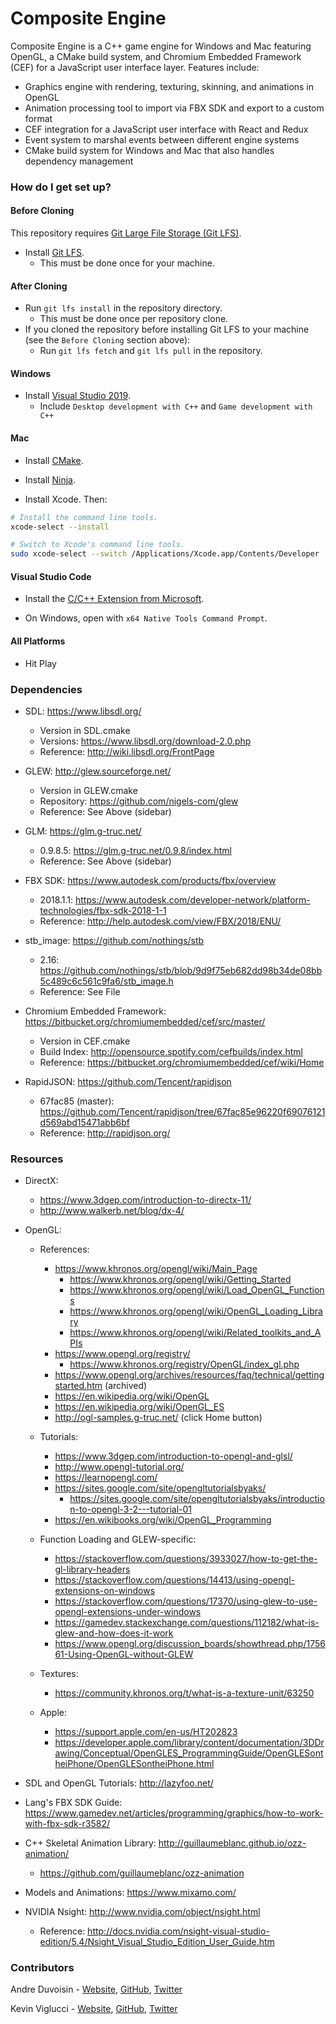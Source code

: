 # Composite Engine

Composite Engine is a C++ game engine for Windows and Mac featuring OpenGL, a CMake build system,
and Chromium Embedded Framework (CEF) for a JavaScript user interface layer. Features include:

- Graphics engine with rendering, texturing, skinning, and animations in OpenGL
- Animation processing tool to import via FBX SDK and export to a custom format
- CEF integration for a JavaScript user interface with React and Redux
- Event system to marshal events between different engine systems
- CMake build system for Windows and Mac that also handles dependency management

### How do I get set up?

#### Before Cloning

This repository requires [Git Large File Storage (Git LFS)](https://git-lfs.github.com/).

- Install [Git LFS](https://git-lfs.github.com/).
  - This must be done once for your machine.

#### After Cloning

- Run `git lfs install` in the repository directory.
  - This must be done once per repository clone.
- If you cloned the repository before installing Git LFS to your machine (see the `Before Cloning` section above):
  - Run `git lfs fetch` and `git lfs pull` in the repository.

#### Windows

- Install [Visual Studio 2019](https://www.visualstudio.com/downloads/).
  - Include `Desktop development with C++` and `Game development with C++`

#### Mac

- Install [CMake](https://cmake.org/download/).

- Install [Ninja](https://ninja-build.org).

- Install Xcode. Then:

```sh
# Install the command line tools.
xcode-select --install

# Switch to Xcode's command line tools.
sudo xcode-select --switch /Applications/Xcode.app/Contents/Developer
```

#### Visual Studio Code

- Install the [C/C++ Extension from Microsoft](https://marketplace.visualstudio.com/items?itemName=ms-vscode.cpptools).

- On Windows, open with `x64 Native Tools Command Prompt`.

#### All Platforms

- Hit Play

### Dependencies

- SDL: https://www.libsdl.org/

  - Version in SDL.cmake
  - Versions: https://www.libsdl.org/download-2.0.php
  - Reference: http://wiki.libsdl.org/FrontPage

- GLEW: http://glew.sourceforge.net/

  - Version in GLEW.cmake
  - Repository: https://github.com/nigels-com/glew
  - Reference: See Above (sidebar)

- GLM: https://glm.g-truc.net/

  - 0.9.8.5: https://glm.g-truc.net/0.9.8/index.html
  - Reference: See Above (sidebar)

- FBX SDK: https://www.autodesk.com/products/fbx/overview

  - 2018.1.1: https://www.autodesk.com/developer-network/platform-technologies/fbx-sdk-2018-1-1
  - Reference: http://help.autodesk.com/view/FBX/2018/ENU/

- stb_image: https://github.com/nothings/stb

  - 2.16: https://github.com/nothings/stb/blob/9d9f75eb682dd98b34de08bb5c489c6c561c9fa6/stb_image.h
  - Reference: See File

- Chromium Embedded Framework: https://bitbucket.org/chromiumembedded/cef/src/master/

  - Version in CEF.cmake
  - Build Index: http://opensource.spotify.com/cefbuilds/index.html
  - Reference: https://bitbucket.org/chromiumembedded/cef/wiki/Home

- RapidJSON: https://github.com/Tencent/rapidjson

  - 67fac85 (master): https://github.com/Tencent/rapidjson/tree/67fac85e96220f69076121d569abd15471abb6bf
  - Reference: http://rapidjson.org/

### Resources

- DirectX:

  - https://www.3dgep.com/introduction-to-directx-11/
  - http://www.walkerb.net/blog/dx-4/

- OpenGL:

  - References:

    - https://www.khronos.org/opengl/wiki/Main_Page
      - https://www.khronos.org/opengl/wiki/Getting_Started
      - https://www.khronos.org/opengl/wiki/Load_OpenGL_Functions
      - https://www.khronos.org/opengl/wiki/OpenGL_Loading_Library
      - https://www.khronos.org/opengl/wiki/Related_toolkits_and_APIs
    - https://www.opengl.org/registry/
      - https://www.khronos.org/registry/OpenGL/index_gl.php
    - https://www.opengl.org/archives/resources/faq/technical/gettingstarted.htm (archived)
    - https://en.wikipedia.org/wiki/OpenGL
    - https://en.wikipedia.org/wiki/OpenGL_ES
    - http://ogl-samples.g-truc.net/ (click Home button)

  - Tutorials:

    - https://www.3dgep.com/introduction-to-opengl-and-glsl/
    - http://www.opengl-tutorial.org/
    - https://learnopengl.com/
    - https://sites.google.com/site/opengltutorialsbyaks/
      - https://sites.google.com/site/opengltutorialsbyaks/introduction-to-opengl-3-2---tutorial-01
    - https://en.wikibooks.org/wiki/OpenGL_Programming

  - Function Loading and GLEW-specific:

    - https://stackoverflow.com/questions/3933027/how-to-get-the-gl-library-headers
    - https://stackoverflow.com/questions/14413/using-opengl-extensions-on-windows
    - https://stackoverflow.com/questions/17370/using-glew-to-use-opengl-extensions-under-windows
    - https://gamedev.stackexchange.com/questions/112182/what-is-glew-and-how-does-it-work
    - https://www.opengl.org/discussion_boards/showthread.php/175661-Using-OpenGL-without-GLEW

  - Textures:

    - https://community.khronos.org/t/what-is-a-texture-unit/63250

  - Apple:

    - https://support.apple.com/en-us/HT202823
    - https://developer.apple.com/library/content/documentation/3DDrawing/Conceptual/OpenGLES_ProgrammingGuide/OpenGLESontheiPhone/OpenGLESontheiPhone.html

- SDL and OpenGL Tutorials: http://lazyfoo.net/

- Lang's FBX SDK Guide: https://www.gamedev.net/articles/programming/graphics/how-to-work-with-fbx-sdk-r3582/

- C++ Skeletal Animation Library: http://guillaumeblanc.github.io/ozz-animation/

  - https://github.com/guillaumeblanc/ozz-animation

- Models and Animations: https://www.mixamo.com/

- NVIDIA Nsight: http://www.nvidia.com/object/nsight.html

  - Reference: http://docs.nvidia.com/nsight-visual-studio-edition/5.4/Nsight_Visual_Studio_Edition_User_Guide.htm

### Contributors

Andre Duvoisin - [Website](https://andreduvoisin.com/), [GitHub](https://github.com/andreduvoisin), [Twitter](https://twitter.com/andreduvoisin)

Kevin Viglucci - [Website](https://viglucci.io/), [GitHub](https://github.com/viglucci), [Twitter](https://twitter.com/vigs072)
